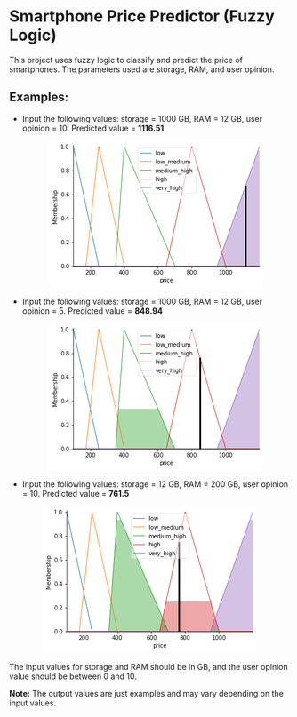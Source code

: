 # Smartphone Price Predictor (Fuzzy Logic)

This project uses fuzzy logic to classify and predict the price of smartphones. The parameters used are storage, RAM, and user opinion.

## Examples:

- Input the following values: storage = 1000 GB, RAM = 12 GB, user opinion = 10. Predicted value = **1116.51**
  <p align="center">
    <img src="https://raw.githubusercontent.com/JoseJuanRC/Smartphone-Price-Predictor-Fuzzy-Logic-/main/R12_S1000_O10.png">
  </p>

- Input the following values: storage = 1000 GB, RAM = 12 GB, user opinion = 5. Predicted value = **848.94**
  <p align="center">
    <img src="https://raw.githubusercontent.com/JoseJuanRC/Smartphone-Price-Predictor-Fuzzy-Logic-/main/R12_S1000_O5.png">
  </p>

- Input the following values: storage = 12 GB, RAM = 200 GB, user opinion = 10. Predicted value = **761.5**
<p align="center">
  <img src="https://raw.githubusercontent.com/JoseJuanRC/Smartphone-Price-Predictor-Fuzzy-Logic-/main/R4_S200_O10.png">
</p>
  
The input values for storage and RAM should be in GB, and the user opinion value should be between 0 and 10.
  
**Note:** The output values are just examples and may vary depending on the input values.
